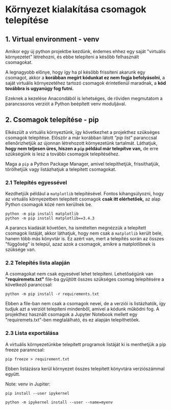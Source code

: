 # Környezet kialakítása csomagok telepítése

## 1. Virtual environment - venv

Amikor egy új python projektbe kezdünk, érdemes ehhez egy saját "virtuális környezetet" létrehozni, és ebbe telepíteni a később felhasznált csomagokat.

A legnagyobb előnye, hogy így ha pl később frissíteni akarunk egy csomagot, akkor a **korábban megírt kódunkat ez nem fogja befolyásolni**, a saját virtuális környezetéhez tartozó csomagok érintetlenül maradnak, a **kód továbbra is ugyanúgy fog futni.**

Ezeknek a kezelése Anacondából is lehetséges, de röviden megmutatom a parancssoros verziót a Python beépített venv moduljával.

## 2. Csomagok telepítése - pip

Elkészült a virtuális környeztünk, így következhet a projekthez szükséges csomagok telepítése. Először a már korábban látott *"pip list"* paranccsal ellenőrizhetjük az újonnan létrehozott környezetünk tartalmát. Láthatjuk, **hogy nem teljesen üres, hiszen a `pip` például már telepítve van,** de erre szükségünk is lesz a további csomagok telepítéséhez.

Maga a `pip` a Python Package Manager, amivel telepíthetjük, frissíthatjük, törölhetjük vagy listázhatjuk a telepített csomagokat.

### 2.1 Telepítés egyessével

Kezdhetjük például a `matplotlib` telepítésével. Fontos kihangsúlyozni, hogy az virtuális környezetben telepített csomagok **csak itt elérhetőek,** az alap Python csomagok közé nem kerülnek be.

```
python -m pip install matplotlib
python -m pip install matplotlib==3.4.3
```

A parancs kiadását követően, ha ismételten megnézzük a telepített csomagok listáját, akkor láthatjuk, hogy nem csak a `matplotlib` került bele, hanem több más könyvtár is. Ez azért van, mert a telepítés során az összes "függőség" is települ, azaz azok a csomagok, amikre a matplotlibnek is szüksége van.

### 2.2 Telepítés lista alapján

A csomagokat nem csak egyesével lehet telepíteni. Lehetőségünk van **"requiremets.txt"** file-ba gyűjtött összes szükséges csomag telepítésére a következő paranccsal:

```
python -m pip install -r requirements.txt
```

Ebben a file-ban nem csak a csomagok nevei, de a verziói is listázhatók, így tudjuk azt a verziót telepíteni mindenből, amivel a kódunk működni fog. A projekthez használt csomagok a Jupyter Notebook mellett egy "requiremets.txt"-ben megtalálható, és ez alapján telepíthetőek.

### 2.3 Lista exportálása

A virtuális környezetünkbe telepített programok listáját ki is menthetjük a pip freeze paranncsal:

```
pip freeze > requirement.txt
```

Ebben listázásra kerül környezet összes telepített könyvtára verziószámmal együtt.


Note: venv in Jupiter:

```
pip install --user ipykernel

python -m ipykernel install --user --name=myenv
```

